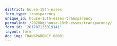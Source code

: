 ```yaml
---
district: house-15th-essex
form_type: transparency
unique_id: house-15th-essex-transparency
permalink: /2020bq/house-15th-essex/transparency/
form_id: '201707123019141'
layout: form
doc_img: TRANSPARENCY-00001
---
```

